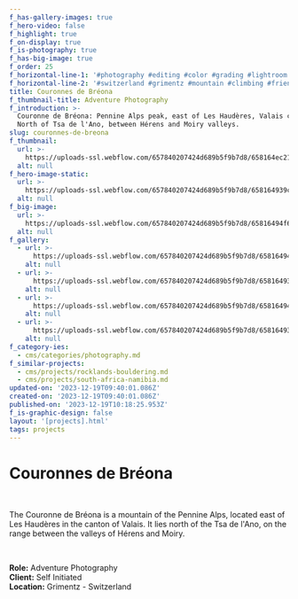 ```yaml
---
f_has-gallery-images: true
f_hero-video: false
f_highlight: true
f_on-display: true
f_is-photography: true
f_has-big-image: true
f_order: 25
f_horizontal-line-1: '#photography #editing #color #grading #lightroom'
f_horizontal-line-2: '#switzerland #grimentz #mountain #climbing #friends'
title: Couronnes de Bréona
f_thumbnail-title: Adventure Photography
f_introduction: >-
  Couronne de Bréona: Pennine Alps peak, east of Les Haudères, Valais canton.
  North of Tsa de l'Ano, between Hérens and Moiry valleys.
slug: couronnes-de-breona
f_thumbnail:
  url: >-
    https://uploads-ssl.webflow.com/657840207424d689b5f9b7d8/658164ec2144d45074d2b143_thumbnaiil.jpg
  alt: null
f_hero-image-static:
  url: >-
    https://uploads-ssl.webflow.com/657840207424d689b5f9b7d8/658164939cc4953e3fd3b114_img_breona_01.jpg
  alt: null
f_big-image:
  url: >-
    https://uploads-ssl.webflow.com/657840207424d689b5f9b7d8/65816494f66cbf66185c55f3_img_breona_04.jpg
  alt: null
f_gallery:
  - url: >-
      https://uploads-ssl.webflow.com/657840207424d689b5f9b7d8/65816494f66cbf66185c55f3_img_breona_04.jpg
    alt: null
  - url: >-
      https://uploads-ssl.webflow.com/657840207424d689b5f9b7d8/658164939cc4953e3fd3b114_img_breona_01.jpg
    alt: null
  - url: >-
      https://uploads-ssl.webflow.com/657840207424d689b5f9b7d8/658164945c7a0752bc433daa_img_breona_02.jpg
    alt: null
  - url: >-
      https://uploads-ssl.webflow.com/657840207424d689b5f9b7d8/65816493f66cbf66185c5592_img_breona_03.jpg
    alt: null
f_category-ies:
  - cms/categories/photography.md
f_similar-projects:
  - cms/projects/rocklands-bouldering.md
  - cms/projects/south-africa-namibia.md
updated-on: '2023-12-19T09:40:01.086Z'
created-on: '2023-12-19T09:40:01.086Z'
published-on: '2023-12-19T10:18:25.953Z'
f_is-graphic-design: false
layout: '[projects].html'
tags: projects
---
```


Couronnes de Bréona
===================

‍

The Couronne de Bréona is a mountain of the Pennine Alps, located east of Les Haudères in the canton of Valais. It lies north of the Tsa de l'Ano, on the range between the valleys of Hérens and Moiry.

‍

**Role:** Adventure Photography  
**Client:** Self Initiated  
**Location:** Grimentz - Switzerland

